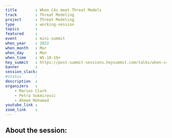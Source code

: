 ```yaml
---
title        : When C4s meet Threat Models
track        : Threat Modeling
project      : Threat Modeling
type         : working-session
topics       :
featured     :
event        : mini-summit
when_year    : 2022
when_month   : Mar
when_day     : Mon
when_time    : WS-18-19+
hey_summit   : https://post-summit-sessions.heysummit.com/talks/when-c4s-meet-threat-models/
banner       : 
session_slack:
#status      : 
description  :
organizers   :
    - Marios Clark
    - Petra Vukmirovic
    - Ahmed Mohamed
youtube_link : 
zoom_link    : 
---
```


## About the session:
